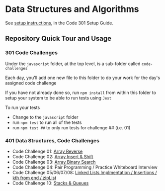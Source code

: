 # Data Structures and Algorithms

See [setup instructions](https://codefellows.github.io/setup-guide/code-301/3-code-challenges), in the Code 301 Setup Guide.

## Repository Quick Tour and Usage

### 301 Code Challenges

Under the `javascript` folder, at the top level, is a sub-folder called `code-challenges`

Each day, you'll add one new file to this folder to do your work for the day's assigned code challenge

If you have not already done so, run `npm install` from within this folder to setup your system to be able to run tests using `Jest`

To run your tests

- Change to the `javascript` folder
- run `npm test` to run all of the tests
- run `npm test ##` to only run tests for challenge ## (i.e. 01)

### 401 Data Structures, Code Challenges

- Code Challenge 01: [Array Reverse](./javascript/401-challenges/arrayReverse/README.md)
- Code Challenge 02: [Array Insert & Shift](./javascript/401-challenges/arrayInsertShift/README.md)
- Code Challenge 03: [Array Binary Search](./javascript/401-challenges/arrayBinarySearch/README.md)
- Code Challenge 04: Pair Programming / Practice Whiteboard Interview
- Code Challenge 05/06/07/08: [Linked Lists Implmentation / Insertions / kth from end / zipList](./javascript/linked-list/README.md)
- Code Challenge 10: [Stacks & Queues](./javascript/401-challenges/stackAndQueue/README.md)
